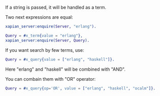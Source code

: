 If a string is passed, it will be handled as a term.

Two next expressions are equal:

```erlang
xapian_server:enquire(Server, "erlang").
```

```erlang
Query = #x_term{value = "erlang"},
xapian_server:enquire(Server, Query).
```

If you want search by few terms, use:

```erlang
Query = #x_query{value = ["erlang", "haskell"]}.
```

Here "erlang" and "haskell" will be combined with "AND".

You can combain them with "OR" operator:

```erlang
Query = #x_query{op='OR', value = ["erlang", "haskell", "ocalm"]}.
```
